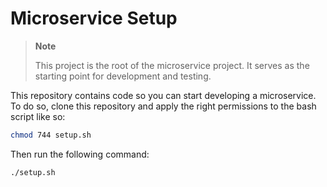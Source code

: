 # Microservice Setup

> **Note**
>
> This project is the root of the microservice project. It serves as the starting point for development and testing.

This repository contains code so you can start developing a microservice.
To do so, clone this repository and apply the right permissions to the bash script like so:

```bash
chmod 744 setup.sh
```

Then run the following command:

```bash
./setup.sh
```

